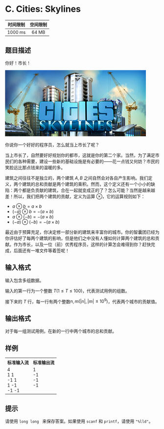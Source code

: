 # C. Cities: Skylines

| 时间限制 | 空间限制 |
| :------: | :------: |
| 1000 ms  |  64 MB   |

## 题目描述

你好！市长！

![img](C.jpg)

你说你一个好好的程序员，怎么就当上市长了呢？

当上市长了，自然要好好规划你的都市，这就是你的第二个家。当然，为了满足市民们的各种需要，建设一些新的基础设施是有必要的——花一点钱又何妨？市民的笑脸远比那点钱来的温暖的多。

建筑之间往往不是独立的，两个建筑 $A, B$ 之间自然会对各自产生影响。我们定义，两个建筑的总和贡献是两个建筑的乘积。然而，这个定义还有一个小小的缺陷：两个都是负贡献的建筑，合在一起就变成正的了？怎么可能？当然是越来越差！所以，我们把两个建筑的贡献，定义为运算 $\otimes$，它的运算规则如下：

- $a \otimes b=a\times b$
- $(-a)\otimes b=-(a\times b)$
- $a\otimes(-b)=-(a\times b)$
- $(-a)\otimes(-b)=-(a\times b)$

最近由于预算充足，你决定修一部分新的建筑来丰富你的城市。你的智囊团已经为你评估好了每两个建筑的影响，但是他们之中没有人懂如何计算两个建筑的总和贡献。作为市长，以及一位（前）优秀程序员，这样的计算怎会难得到你？赶快完成，后面还有一堆文件等着签呢！

## 输入格式

输入包含多组数据。

输入的第一行为一个整数 $T(1\le T\le 100)$，代表测试用例的组数。

接下来的 $T$ 行，每一行有两个整数$n,m(|n|, |m|\le 10^{9})$，代表两个城市的贡献值。

## 输出格式

对于每一组测试用例，在新的一行中两个城市的总和贡献。

## 样例

<table>
    <tr>
        <th style="text-align:center">标准输入流</th>
        <th style="text-align:center">标准输出流</th>
    </tr>
    <tr>
        <td>4<br>1 1<br>-1 1<br>1 -1<br>-1 -1</td>
        <td style="vertical-align:top">1<br>-1<br>-1<br>-1</td>
    </tr>
</table>

## 提示

请使用 `long long ` 来保存答案。如果使用 `scanf` 和 `printf`，请使用 `"%lld"`。